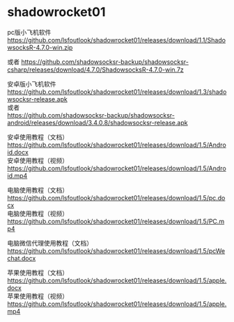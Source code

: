 # shadowrocket01


pc版小飞机软件
https://github.com/lsfoutlook/shadowrocket01/releases/download/1.1/ShadowsocksR-4.7.0-win.zip
  
或者
https://github.com/shadowsocksr-backup/shadowsocksr-csharp/releases/download/4.7.0/ShadowsocksR-4.7.0-win.7z  

安卓版小飞机软件
https://github.com/lsfoutlook/shadowrocket01/releases/download/1.3/shadowsocksr-release.apk  
或者  
https://github.com/shadowsocksr-backup/shadowsocksr-android/releases/download/3.4.0.8/shadowsocksr-release.apk  

安卓使用教程（文档）
https://github.com/lsfoutlook/shadowrocket01/releases/download/1.5/Android.docx  
安卓使用教程（视频）
https://github.com/lsfoutlook/shadowrocket01/releases/download/1.5/Android.mp4  

电脑使用教程（文档）
https://github.com/lsfoutlook/shadowrocket01/releases/download/1.5/pc.docx  
电脑使用教程（视频）
https://github.com/lsfoutlook/shadowrocket01/releases/download/1.5/PC.mp4  

电脑微信代理使用教程（文档）
https://github.com/lsfoutlook/shadowrocket01/releases/download/1.5/pcWechat.docx  

苹果使用教程（文档）
https://github.com/lsfoutlook/shadowrocket01/releases/download/1.5/apple.docx  
苹果使用教程（视频）
https://github.com/lsfoutlook/shadowrocket01/releases/download/1.5/apple.mp4  
